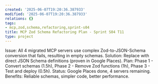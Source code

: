 ```yaml
---
created: '2025-06-07T19:20:36.387933'
modified: '2025-06-07T19:20:36.387933'
relations: {}
tags:
- mcp,zod,schema,refactoring,sprint-s04
title: MCP Zod Schema Refactoring Plan - Sprint S04 T11
type: project
---
```


Issue: All 4 migrated MCP servers use complex Zod-to-JSON-Schema conversion that fails, resulting in empty schemas. Solution: Replace with direct JSON Schema definitions (proven in Google Places). Plan: Phase 1 - Convert schemas (1.5h), Phase 2 - Remove Zod functions (1h), Phase 3 - Test and deploy (0.5h). Status: Google Places done, 4 servers remaining. Benefits: Reliable schemas, simpler code, better performance.

